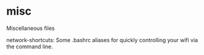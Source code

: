 # misc
Miscellaneous files

network-shortcuts: Some .bashrc aliases for quickly controlling your wifi via the command line.
